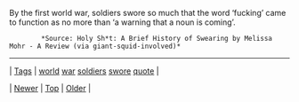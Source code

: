 <!--
title: By the first world war, soldiers swore so much that the word &lsquo;fucking&rsquo; came to function as no more than &lsquo;a warning that a noun is coming&rsquo;.
date: 2020-06-28T15:27:00.081Z
tags: world, war, soldiers, swore, quote
-->




By the first world war, soldiers swore so much that the word ‘fucking’ came to function as no more than ‘a warning that a noun is coming’.

            *Source: Holy Sh*t: A Brief History of Swearing by Melissa Mohr - A Review (via giant-squid-involved)*

<!--BOTTOM-POST-NAVIGATION-->
---

| [Tags](tags.md) | [world](tag-world.md) [war](tag-war.md) [soldiers](tag-soldiers.md) [swore](tag-swore.md) [quote](tag-quote.md) |

| [Newer](120134403779.md) | [Top](index.md) | [Older](120135538649.md) |